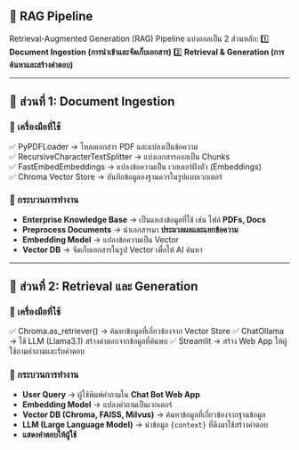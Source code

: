 ## 📌 RAG Pipeline 

Retrieval-Augmented Generation (RAG) Pipeline แบ่งออกเป็น 2 ส่วนหลัก:
1️⃣ **Document Ingestion (การนำเข้าและจัดเก็บเอกสาร)**
2️⃣ **Retrieval & Generation (การค้นหาและสร้างคำตอบ)**

---

## 🔹 ส่วนที่ 1: Document Ingestion
### 📌 เครื่องมือที่ใช้
✅ PyPDFLoader → โหลดเอกสาร PDF และแปลงเป็นข้อความ  
✅ RecursiveCharacterTextSplitter → แบ่งเอกสารออกเป็น Chunks  
✅ FastEmbedEmbeddings → แปลงข้อความเป็น เวกเตอร์ฝังตัว (Embeddings)  
✅ Chroma Vector Store → บันทึกข้อมูลลงฐานควรในรูปแบบเวกเตอร์  

### 📌 กระบวนการทำงาน
- **Enterprise Knowledge Base** → เป็นแหล่งข้อมูลที่ใช้ เช่น ไฟล์ **PDFs, Docs**  
- **Preprocess Documents** → นำเอกสารมา **ประมวลผลและแยกข้อความ**  
- **Embedding Model** → แปลงข้อความเป็น Vector
- **Vector DB** → จัดเก็บเอกสารในรูป Vector เพื่อให้ AI ค้นหา 

---

## 🔹 ส่วนที่ 2: Retrieval และ Generation
### 📌 เครื่องมือที่ใช้
✅ Chroma.as_retriever() → ค้นหาข้อมูลที่เกี่ยวข้องจาก Vector Store
✅ ChatOllama → ใช้ LLM (Llama3.1) สร้างคำตอบจากข้อมูลที่ค้นพบ
✅ Streamlit → สร้าง Web App ให้ผู้ใช้ถามคำถามและรับคำตอบ
### 📌 กระบวนการทำงาน
- **User Query** → ผู้ใช้พิมพ์คำถามใน **Chat Bot Web App**  
- **Embedding Model** → แปลงคำถามเป็นเวกเตอร์  
- **Vector DB (Chroma, FAISS, Milvus)** → ค้นหาข้อมูลที่เกี่ยวข้องจากฐานข้อมูล  
- **LLM (Large Language Model)** → นำข้อมูล `{context}` ที่ดึงมาใช้สร้างคำตอบ  
- **แสดงคำตอบให้ผู้ใช้**  



